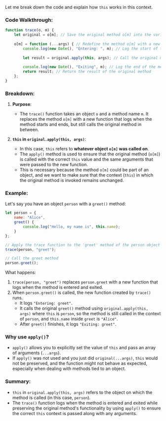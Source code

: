 Let me break down the code and explain how `this` works in this context.

### Code Walkthrough:

```javascript
function trace(o, m) {
    let original = o[m]; // Save the original method o[m] into the variable 'original'
    
    o[m] = function (...args) { // Redefine the method o[m] with a new function that logs and then calls the original
        console.log(new Date(), "Entering: ", m); // Log the start of the method call
        
        let result = original.apply(this, args); // Call the original method and pass the correct 'this' and arguments
        
        console.log(new Date(), "Exiting", m); // Log the end of the method call
        return result; // Return the result of the original method
    };
}
```

### Breakdown:
1. **Purpose**:
   - The `trace()` function takes an object `o` and a method name `m`. It replaces the method `o[m]` with a new function that logs when the method starts and ends, but still calls the original method in between.

2. **`this` in `original.apply(this, args)`**:
   - In this case, `this` refers to **whatever object `o[m]` was called on**.
   - The `apply()` method is used to ensure that the original method (`o[m]`) is called with the correct `this` value and the same arguments that were passed to the new function.
   - This is necessary because the method `o[m]` could be part of an object, and we want to make sure that the context (`this`) in which the original method is invoked remains unchanged.

### Example:
Let's say you have an object `person` with a `greet()` method:

```javascript
let person = {
    name: "Alice",
    greet() {
        console.log("Hello, my name is", this.name);
    }
};

// Apply the trace function to the 'greet' method of the person object
trace(person, "greet");

// Call the greet method
person.greet();
```

What happens:
1. `trace(person, "greet")` replaces `person.greet` with a new function that logs when the method is entered and exited.
2. When `person.greet()` is called, the new function created by `trace()` runs.
   - It logs `"Entering: greet"`.
   - It calls the original `greet()` method using `original.apply(this, args)` where `this` is `person`, so the method is still called in the context of `person`, and `this.name` inside `greet` is `"Alice"`.
   - After `greet()` finishes, it logs `"Exiting: greet"`.
   
### Why use `apply()`?
- `apply()` allows you to explicitly set the value of `this` and pass an array of arguments (`...args`).
- If `apply()` was not used and you just did `original(...args)`, `this` would not be preserved, and the function might not behave as expected, especially when dealing with methods tied to an object.

### Summary:
- `this` in `original.apply(this, args)` refers to the object on which the method is called (in this case, `person`).
- The `trace()` function logs when the method is entered and exited while preserving the original method's functionality by using `apply()` to ensure the correct `this` context is passed along with any arguments.
